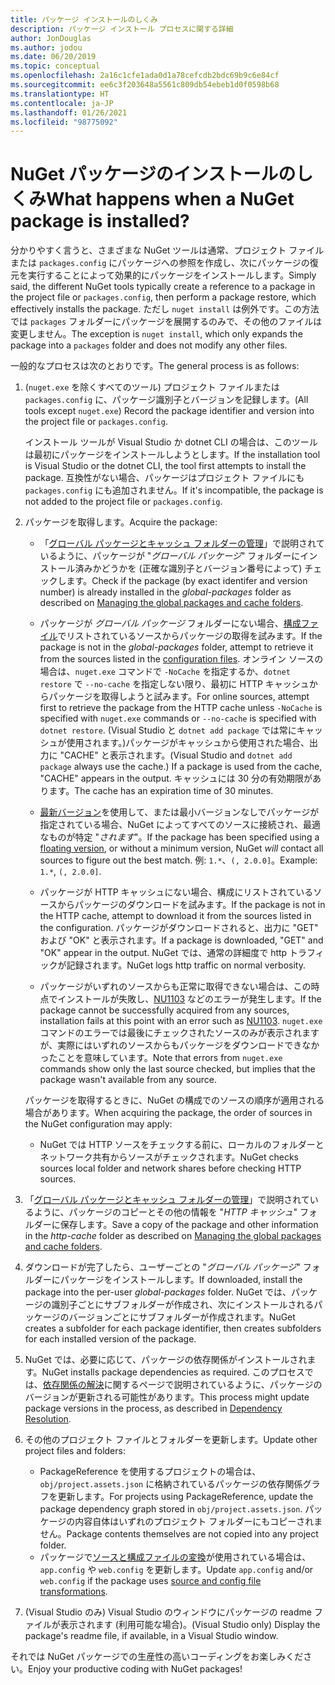 ```yaml
---
title: パッケージ インストールのしくみ
description: パッケージ インストール プロセスに関する詳細
author: JonDouglas
ms.author: jodou
ms.date: 06/20/2019
ms.topic: conceptual
ms.openlocfilehash: 2a16c1cfe1ada0d1a78cefcdb2bdc69b9c6e84cf
ms.sourcegitcommit: ee6c3f203648a5561c809db54ebeb1d0f0598b68
ms.translationtype: HT
ms.contentlocale: ja-JP
ms.lasthandoff: 01/26/2021
ms.locfileid: "98775092"
---
```

# <a name="what-happens-when-a-nuget-package-is-installed"></a><span data-ttu-id="14ca6-103">NuGet パッケージのインストールのしくみ</span><span class="sxs-lookup"><span data-stu-id="14ca6-103">What happens when a NuGet package is installed?</span></span>

<span data-ttu-id="14ca6-104">分かりやすく言うと、さまざまな NuGet ツールは通常、プロジェクト ファイルまたは `packages.config` にパッケージへの参照を作成し、次にパッケージの復元を実行することによって効果的にパッケージをインストールします。</span><span class="sxs-lookup"><span data-stu-id="14ca6-104">Simply said, the different NuGet tools typically create a reference to a package in the project file or `packages.config`, then perform a package restore, which effectively installs the package.</span></span> <span data-ttu-id="14ca6-105">ただし `nuget install` は例外です。この方法では `packages` フォルダーにパッケージを展開するのみで、その他のファイルは変更しません。</span><span class="sxs-lookup"><span data-stu-id="14ca6-105">The exception is `nuget install`, which only expands the package into a `packages` folder and does not modify any other files.</span></span>

<span data-ttu-id="14ca6-106">一般的なプロセスは次のとおりです。</span><span class="sxs-lookup"><span data-stu-id="14ca6-106">The general process is as follows:</span></span>

1. <span data-ttu-id="14ca6-107">(`nuget.exe` を除くすべてのツール) プロジェクト ファイルまたは `packages.config` に、パッケージ識別子とバージョンを記録します。</span><span class="sxs-lookup"><span data-stu-id="14ca6-107">(All tools except `nuget.exe`) Record the package identifier and version into the project file or `packages.config`.</span></span>

   <span data-ttu-id="14ca6-108">インストール ツールが Visual Studio か dotnet CLI の場合は、このツールは最初にパッケージをインストールしようとします。</span><span class="sxs-lookup"><span data-stu-id="14ca6-108">If the installation tool is Visual Studio or the dotnet CLI, the tool first attempts to install the package.</span></span> <span data-ttu-id="14ca6-109">互換性がない場合、パッケージはプロジェクト ファイルにも `packages.config` にも追加されません。</span><span class="sxs-lookup"><span data-stu-id="14ca6-109">If it's incompatible, the package is not added to the project file or `packages.config`.</span></span>

2. <span data-ttu-id="14ca6-110">パッケージを取得します。</span><span class="sxs-lookup"><span data-stu-id="14ca6-110">Acquire the package:</span></span>
   - <span data-ttu-id="14ca6-111">「[グローバル パッケージとキャッシュ フォルダーの管理](../consume-packages/managing-the-global-packages-and-cache-folders.md)」で説明されているように、パッケージが "*グローバル パッケージ*" フォルダーにインストール済みかどうかを (正確な識別子とバージョン番号によって) チェックします。</span><span class="sxs-lookup"><span data-stu-id="14ca6-111">Check if the package (by exact identifer and version number) is already installed in the *global-packages* folder as described on [Managing the global packages and cache folders](../consume-packages/managing-the-global-packages-and-cache-folders.md).</span></span>

   - <span data-ttu-id="14ca6-112">パッケージが *グローバル パッケージ* フォルダーにない場合、[構成ファイル](../consume-packages/Configuring-NuGet-Behavior.md)でリストされているソースからパッケージの取得を試みます。</span><span class="sxs-lookup"><span data-stu-id="14ca6-112">If the package is not in the *global-packages* folder, attempt to retrieve it from the sources listed in the [configuration files](../consume-packages/Configuring-NuGet-Behavior.md).</span></span> <span data-ttu-id="14ca6-113">オンライン ソースの場合は、`nuget.exe` コマンドで `-NoCache` を指定するか、`dotnet restore` で `--no-cache` を指定しない限り、最初に HTTP キャッシュからパッケージを取得しようと試みます。</span><span class="sxs-lookup"><span data-stu-id="14ca6-113">For online sources, attempt first to retrieve the package from the HTTP cache unless `-NoCache` is specified with `nuget.exe` commands or `--no-cache` is specified with `dotnet restore`.</span></span> <span data-ttu-id="14ca6-114">(Visual Studio と `dotnet add package` では常にキャッシュが使用されます。)パッケージがキャッシュから使用された場合、出力に "CACHE" と表示されます。</span><span class="sxs-lookup"><span data-stu-id="14ca6-114">(Visual Studio and `dotnet add package` always use the cache.) If a package is used from the cache, "CACHE" appears in the output.</span></span> <span data-ttu-id="14ca6-115">キャッシュには 30 分の有効期限があります。</span><span class="sxs-lookup"><span data-stu-id="14ca6-115">The cache has an expiration time of 30 minutes.</span></span>

   - <span data-ttu-id="14ca6-116">[最新バージョン](../consume-packages/Package-References-in-Project-Files.md#floating-versions)を使用して、または最小バージョンなしでパッケージが指定されている場合、NuGet によってすべてのソースに接続され、最適なものが特定 "*されます*"。</span><span class="sxs-lookup"><span data-stu-id="14ca6-116">If the package has been specified using a [floating version](../consume-packages/Package-References-in-Project-Files.md#floating-versions), or without a minimum version, NuGet *will* contact all sources to figure out the best match.</span></span>
   <span data-ttu-id="14ca6-117">例: `1.*`、`(, 2.0.0]`。</span><span class="sxs-lookup"><span data-stu-id="14ca6-117">Example: `1.*`, `(, 2.0.0]`.</span></span>

   - <span data-ttu-id="14ca6-118">パッケージが HTTP キャッシュにない場合、構成にリストされているソースからパッケージのダウンロードを試みます。</span><span class="sxs-lookup"><span data-stu-id="14ca6-118">If the package is not in the HTTP cache, attempt to download it from the sources listed in the configuration.</span></span> <span data-ttu-id="14ca6-119">パッケージがダウンロードされると、出力に "GET" および "OK" と表示されます。</span><span class="sxs-lookup"><span data-stu-id="14ca6-119">If a package is downloaded, "GET" and "OK" appear in the output.</span></span> <span data-ttu-id="14ca6-120">NuGet では、通常の詳細度で http トラフィックが記録されます。</span><span class="sxs-lookup"><span data-stu-id="14ca6-120">NuGet logs http traffic on normal verbosity.</span></span>

   - <span data-ttu-id="14ca6-121">パッケージがいずれのソースからも正常に取得できない場合は、この時点でインストールが失敗し、[NU1103](../reference/errors-and-warnings/NU1103.md) などのエラーが発生します。</span><span class="sxs-lookup"><span data-stu-id="14ca6-121">If the package cannot be successfully acquired from any sources, installation fails at this point with an error such as [NU1103](../reference/errors-and-warnings/NU1103.md).</span></span> <span data-ttu-id="14ca6-122">`nuget.exe` コマンドのエラーでは最後にチェックされたソースのみが表示されますが、実際にはいずれのソースからもパッケージをダウンロードできなかったことを意味しています。</span><span class="sxs-lookup"><span data-stu-id="14ca6-122">Note that errors from `nuget.exe` commands show only the last source checked, but implies that the package wasn't available from any source.</span></span>

   <span data-ttu-id="14ca6-123">パッケージを取得するときに、NuGet の構成でのソースの順序が適用される場合があります。</span><span class="sxs-lookup"><span data-stu-id="14ca6-123">When acquiring the package, the order of sources in the NuGet configuration may apply:</span></span>

   - <span data-ttu-id="14ca6-124">NuGet では HTTP ソースをチェックする前に、ローカルのフォルダーとネットワーク共有からソースがチェックされます。</span><span class="sxs-lookup"><span data-stu-id="14ca6-124">NuGet checks sources local folder and network shares before checking HTTP sources.</span></span>

3. <span data-ttu-id="14ca6-125">「[グローバル パッケージとキャッシュ フォルダーの管理](../consume-packages/managing-the-global-packages-and-cache-folders.md)」で説明されているように、パッケージのコピーとその他の情報を "*HTTP キャッシュ*" フォルダーに保存します。</span><span class="sxs-lookup"><span data-stu-id="14ca6-125">Save a copy of the package and other information in the *http-cache* folder as described on [Managing the global packages and cache folders](../consume-packages/managing-the-global-packages-and-cache-folders.md).</span></span>

4. <span data-ttu-id="14ca6-126">ダウンロードが完了したら、ユーザーごとの "*グローバル パッケージ*" フォルダーにパッケージをインストールします。</span><span class="sxs-lookup"><span data-stu-id="14ca6-126">If downloaded, install the package into the per-user *global-packages* folder.</span></span> <span data-ttu-id="14ca6-127">NuGet では、パッケージの識別子ごとにサブフォルダーが作成され、次にインストールされるパッケージのバージョンごとにサブフォルダーが作成されます。</span><span class="sxs-lookup"><span data-stu-id="14ca6-127">NuGet creates a subfolder for each package identifier, then creates subfolders for each installed version of the package.</span></span>

5. <span data-ttu-id="14ca6-128">NuGet では、必要に応じて、パッケージの依存関係がインストールされます。</span><span class="sxs-lookup"><span data-stu-id="14ca6-128">NuGet installs package dependencies as required.</span></span> <span data-ttu-id="14ca6-129">このプロセスでは、[依存関係の解決](../concepts/dependency-resolution.md)に関するページで説明されているように、パッケージのバージョンが更新される可能性があります。</span><span class="sxs-lookup"><span data-stu-id="14ca6-129">This process might update package versions in the process, as described in [Dependency Resolution](../concepts/dependency-resolution.md).</span></span>

6. <span data-ttu-id="14ca6-130">その他のプロジェクト ファイルとフォルダーを更新します。</span><span class="sxs-lookup"><span data-stu-id="14ca6-130">Update other project files and folders:</span></span>

    - <span data-ttu-id="14ca6-131">PackageReference を使用するプロジェクトの場合は、`obj/project.assets.json` に格納されているパッケージの依存関係グラフを更新します。</span><span class="sxs-lookup"><span data-stu-id="14ca6-131">For projects using PackageReference, update the package dependency graph stored in `obj/project.assets.json`.</span></span> <span data-ttu-id="14ca6-132">パッケージの内容自体はいずれのプロジェクト フォルダーにもコピーされません。</span><span class="sxs-lookup"><span data-stu-id="14ca6-132">Package contents themselves are not copied into any project folder.</span></span>
    - <span data-ttu-id="14ca6-133">パッケージで[ソースと構成ファイルの変換](../create-packages/source-and-config-file-transformations.md)が使用されている場合は、`app.config` や `web.config` を更新します。</span><span class="sxs-lookup"><span data-stu-id="14ca6-133">Update `app.config` and/or `web.config` if the package uses [source and config file transformations](../create-packages/source-and-config-file-transformations.md).</span></span>

7. <span data-ttu-id="14ca6-134">(Visual Studio のみ) Visual Studio のウィンドウにパッケージの readme ファイルが表示されます (利用可能な場合)。</span><span class="sxs-lookup"><span data-stu-id="14ca6-134">(Visual Studio only) Display the package's readme file, if available, in a Visual Studio window.</span></span>

<span data-ttu-id="14ca6-135">それでは NuGet パッケージでの生産性の高いコーディングをお楽しみください。</span><span class="sxs-lookup"><span data-stu-id="14ca6-135">Enjoy your productive coding with NuGet packages!</span></span>

